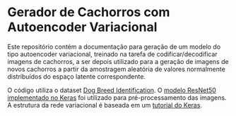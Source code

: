 # Gerador de Cachorros com Autoencoder Variacional

Este repositório contém a documentação para geração de um modelo do tipo autoencoder variacional, treinado na tarefa de codificar/decodificar imagens de cachorros, a ser depois utilizado para a geração de imagens de novos cachorros a partir da amostragem aleatória de valores normalmente distribuídos do espaço latente correspondente.

O código utiliza o dataset [Dog Breed Identification](https://www.kaggle.com/c/dog-breed-identification). O [modelo ResNet50 implementado no Keras](https://www.tensorflow.org/api_docs/python/tf/keras/applications/ResNet50) foi utilizado para pré-processamento das imagens. A estrutura da rede variacional é baseada em um [tutorial do Keras](https://keras.io/examples/generative/vae).
